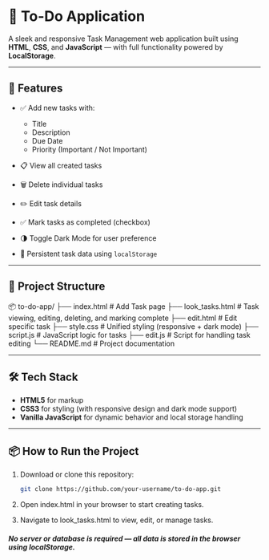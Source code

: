 # 📝 To-Do Application

A sleek and responsive Task Management web application built using **HTML**, **CSS**, and **JavaScript** — with full functionality powered by **LocalStorage**.

---

## 🚀 Features

- ✅ Add new tasks with:
  - Title
  - Description
  - Due Date
  - Priority (Important / Not Important)

- 📋 View all created tasks
- 🗑️ Delete individual tasks
- ✏️ Edit task details
- ✅ Mark tasks as completed (checkbox)
- 🌗 Toggle Dark Mode for user preference
- 💾 Persistent task data using `localStorage`

---

## 📁 Project Structure

📦 to-do-app/
├── index.html # Add Task page
├── look_tasks.html # Task viewing, editing, deleting, and marking complete
├── edit.html # Edit specific task
├── style.css # Unified styling (responsive + dark mode)
├── script.js # JavaScript logic for tasks
├── edit.js # Script for handling task editing
└── README.md # Project documentation


---

## 🛠️ Tech Stack

- **HTML5** for markup
- **CSS3** for styling (with responsive design and dark mode support)
- **Vanilla JavaScript** for dynamic behavior and local storage handling

---

## 📦 How to Run the Project

1. Download or clone this repository:
   ```bash
   git clone https://github.com/your-username/to-do-app.git
2. Open index.html in your browser to start creating tasks.

3. Navigate to look_tasks.html to view, edit, or manage tasks.

##### No server or database is required — all data is stored in the browser using localStorage.



